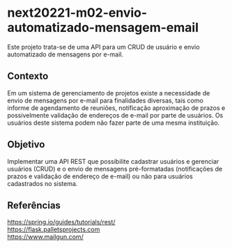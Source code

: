 # next20221-m02-envio-automatizado-mensagem-email  
Este projeto trata-se de uma API para um CRUD de usuário e envio automatizado de mensagens por e-mail.  


## Contexto

Em um sistema de gerenciamento de projetos existe a necessidade de envio de mensagens por e-mail para finalidades diversas, tais como informe de agendamento de reuniões, notificação aproximação de prazos e possivelmente validação de endereços de e-mail por parte de usuários. Os usuários deste sistema podem não fazer parte de uma mesma instituição.


## Objetivo

Implementar uma API REST que possibilite cadastrar usuários e gerenciar usuários (CRUD) e o envio de mensagens pré-formatadas (notificações de prazos e validação de endereço de e-mail) ou não para usuários cadastrados no sistema.


## Referências

https://spring.io/guides/tutorials/rest/  
https://flask.palletsprojects.com  
https://www.mailgun.com/  


